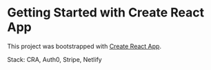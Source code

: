 # Getting Started with Create React App

This project was bootstrapped with [Create React App](https://github.com/facebook/create-react-app).

Stack: CRA, Auth0, Stripe, Netlify
